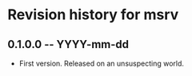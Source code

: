 # Revision history for msrv

## 0.1.0.0 -- YYYY-mm-dd

* First version. Released on an unsuspecting world.
